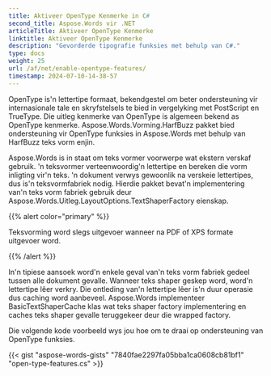 ```yaml
---
title: Aktiveer OpenType Kenmerke in C#
second_title: Aspose.Words vir .NET
articleTitle: Aktiveer OpenType Kenmerke
linktitle: Aktiveer OpenType Kenmerke
description: "Gevorderde tipografie funksies met behulp van C#."
type: docs
weight: 25
url: /af/net/enable-opentype-features/
timestamp: 2024-07-10-14-38-57
---
```


OpenType is'n lettertipe formaat, bekendgestel om beter ondersteuning vir internasionale tale en skryfstelsels te bied in vergelyking met PostScript en TrueType. Die uitleg kenmerke van OpenType is algemeen bekend as OpenType kenmerke. Aspose.Words.Vorming.HarfBuzz pakket bied ondersteuning vir OpenType funksies in Aspose.Words met behulp van HarfBuzz teks vorm enjin.

Aspose.Words is in staat om teks vormer voorwerpe wat ekstern verskaf gebruik. 'n teksvormer verteenwoordig'n lettertipe en bereken die vorm inligting vir'n teks. 'n dokument verwys gewoonlik na verskeie lettertipes, dus is'n teksvormfabriek nodig. Hierdie pakket bevat'n implementering van'n teks vorm fabriek gebruik deur Aspose.Words.Uitleg.LayoutOptions.TextShaperFactory eienskap.

{{% alert color="primary" %}}

Teksvorming word slegs uitgevoer wanneer na PDF of XPS formate uitgevoer word.

{{% /alert %}}

In'n tipiese aansoek word'n enkele geval van'n teks vorm fabriek gedeel tussen alle dokument gevalle. Wanneer teks shaper geskep word, word'n lettertipe lêer verkry. Die ontleding van'n lettertipe lêer is'n duur operasie dus caching word aanbeveel. Aspose.Words implementeer BasicTextShaperCache klas wat teks shaper factory implementering en caches teks shaper gevalle teruggekeer deur die wrapped factory.

Die volgende kode voorbeeld wys jou hoe om te draai op ondersteuning van OpenType funksies.

{{< gist "aspose-words-gists" "7840fae2297fa05bba1ca0608cb81bf1" "open-type-features.cs" >}}

